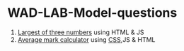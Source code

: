 # WAD-LAB-Model-questions
1. [Largest of three numbers](./largest_of_3_num/index.html) using HTML & JS
2. [Average mark calculator](./Average_mark/index.htm) using [CSS](./Average_mark/style.css),JS & HTML
